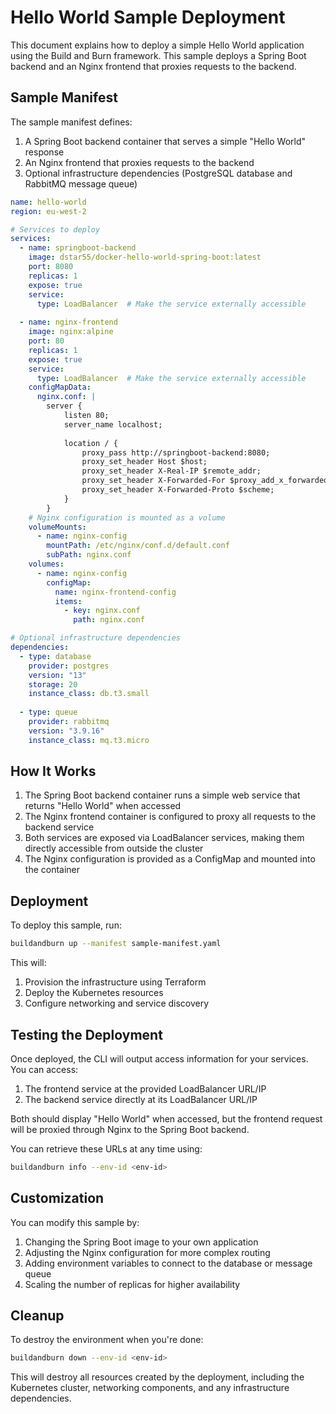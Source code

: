 # Hello World Sample Deployment

This document explains how to deploy a simple Hello World application using the Build and Burn framework. This sample deploys a Spring Boot backend and an Nginx frontend that proxies requests to the backend.

## Sample Manifest

The sample manifest defines:

1. A Spring Boot backend container that serves a simple "Hello World" response
2. An Nginx frontend that proxies requests to the backend
3. Optional infrastructure dependencies (PostgreSQL database and RabbitMQ message queue)

```yaml
name: hello-world
region: eu-west-2

# Services to deploy
services:
  - name: springboot-backend
    image: dstar55/docker-hello-world-spring-boot:latest
    port: 8080
    replicas: 1
    expose: true
    service:
      type: LoadBalancer  # Make the service externally accessible
  
  - name: nginx-frontend
    image: nginx:alpine
    port: 80
    replicas: 1
    expose: true
    service:
      type: LoadBalancer  # Make the service externally accessible
    configMapData:
      nginx.conf: |
        server {
            listen 80;
            server_name localhost;
            
            location / {
                proxy_pass http://springboot-backend:8080;
                proxy_set_header Host $host;
                proxy_set_header X-Real-IP $remote_addr;
                proxy_set_header X-Forwarded-For $proxy_add_x_forwarded_for;
                proxy_set_header X-Forwarded-Proto $scheme;
            }
        }
    # Nginx configuration is mounted as a volume
    volumeMounts:
      - name: nginx-config
        mountPath: /etc/nginx/conf.d/default.conf
        subPath: nginx.conf
    volumes:
      - name: nginx-config
        configMap:
          name: nginx-frontend-config
          items:
            - key: nginx.conf
              path: nginx.conf

# Optional infrastructure dependencies
dependencies:
  - type: database
    provider: postgres
    version: "13"
    storage: 20
    instance_class: db.t3.small
  
  - type: queue
    provider: rabbitmq
    version: "3.9.16"
    instance_class: mq.t3.micro
```

## How It Works

1. The Spring Boot backend container runs a simple web service that returns "Hello World" when accessed
2. The Nginx frontend container is configured to proxy all requests to the backend service
3. Both services are exposed via LoadBalancer services, making them directly accessible from outside the cluster
4. The Nginx configuration is provided as a ConfigMap and mounted into the container

## Deployment

To deploy this sample, run:

```bash
buildandburn up --manifest sample-manifest.yaml
```

This will:
1. Provision the infrastructure using Terraform
2. Deploy the Kubernetes resources
3. Configure networking and service discovery

## Testing the Deployment

Once deployed, the CLI will output access information for your services. You can access:

1. The frontend service at the provided LoadBalancer URL/IP
2. The backend service directly at its LoadBalancer URL/IP

Both should display "Hello World" when accessed, but the frontend request will be proxied through Nginx to the Spring Boot backend.

You can retrieve these URLs at any time using:

```bash
buildandburn info --env-id <env-id>
```

## Customization

You can modify this sample by:

1. Changing the Spring Boot image to your own application
2. Adjusting the Nginx configuration for more complex routing
3. Adding environment variables to connect to the database or message queue
4. Scaling the number of replicas for higher availability

## Cleanup

To destroy the environment when you're done:

```bash
buildandburn down --env-id <env-id>
```

This will destroy all resources created by the deployment, including the Kubernetes cluster, networking components, and any infrastructure dependencies. 